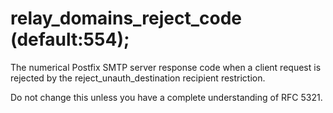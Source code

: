 # relay_domains_reject_code (default:554); 


The numerical Postfix SMTP server response code when a client
request is rejected by the reject_unauth_destination recipient
restriction.



Do not change this unless you have a complete understanding of RFC 5321.



